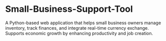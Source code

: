 # Small-Business-Support-Tool
A Python-based web application that helps small business owners manage inventory, track finances, and integrate real-time currency exchange. Supports economic growth by enhancing productivity and job creation.
